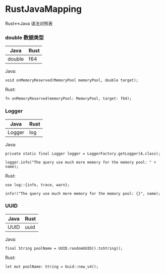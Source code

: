 # RustJavaMapping
Rust&lt;->Java 语法对照表

### double 数据类型

|  Java   | Rust  |
|  ----  | ----  |
| double  | f64 |


Java: </p>
```void onMemoryReserved(MemoryPool memoryPool, double target);```

Rust: </p>
```fn onMemoryReserved(memoryPool: MemoryPool, target: f64);```


### Logger

|  Java   | Rust  |
|  ----  | ----  |
| Logger  | log |

Java: </p>
```private static final Logger logger = LoggerFactory.getLogger(A.class);```</p>
```logger.info("The query use much more memory for the memory pool: " + name);```</p>

Rust: </p>
```use log::{info, trace, warn};```</p>
```info!("The query use much more memory for the memory pool: {}", name);```</p>



### UUID

|  Java   | Rust  |
|  ----  | ----  |
| UUID  | uuid |

Java: </p>
```final String poolName = UUID.randomUUID().toString();```

Rust: </p>
```let mut poolName: String = Uuid::new_v4();```



